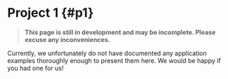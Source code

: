 # Project 1 {#p1}
> **This page is still in development and may be incomplete. Please excuse any inconveniences.**

Currently, we unfortunately do not have documented any application examples thoroughly enough to
present them here. We would be happy if you had one for us!
